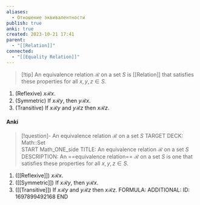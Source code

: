 ```yaml
---
aliases:
  - Отношение эквивалентности
publish: true
anki: true
created: 2023-10-21 17:41
parent:
  - "[[Relation]]"
connected:
  - "[[Equality Relation]]"
---
```


> [!tip] An equivalence relation $\mathscr{R}$ on a set $S$ 
is [[Relation]] that satisfies these properties for all $x,y,z ∈ S$.
1. (Reflexive) $x \mathscr{R} x$.
2. (Symmetric) If $x \mathscr{R} y$, then $y \mathscr{R} x$.
3. (Transitive) If $x \mathscr{R} y$ and $y \mathscr{R} z$ then $x \mathscr{R} z$.


#### Anki
> [!question]- An equivalence relation $\mathscr{R}$ on a set $S$ 
TARGET DECK: Math::Set  
START
Math_ONE_side
TITLE: An equivalence relation $\mathscr{R}$ on a set $S$ 
DESCRIPTION: An ==equivalence relation== $\mathscr{R}$ on a set $S$ is one that satisfies these properties for all $x,y,z ∈ S$.
1. ([[Reflexive]]) $x \mathscr{R} x$.
2. ([[Symmetric]]) If $x \mathscr{R} y$, then $y \mathscr{R} x$.
3. ([[Transitive]]) If $x \mathscr{R} y$ and $y \mathscr{R} z$ then $x \mathscr{R} z$.
FORMULA: 
ADDITIONAL:
ID: 1697899492168
END





